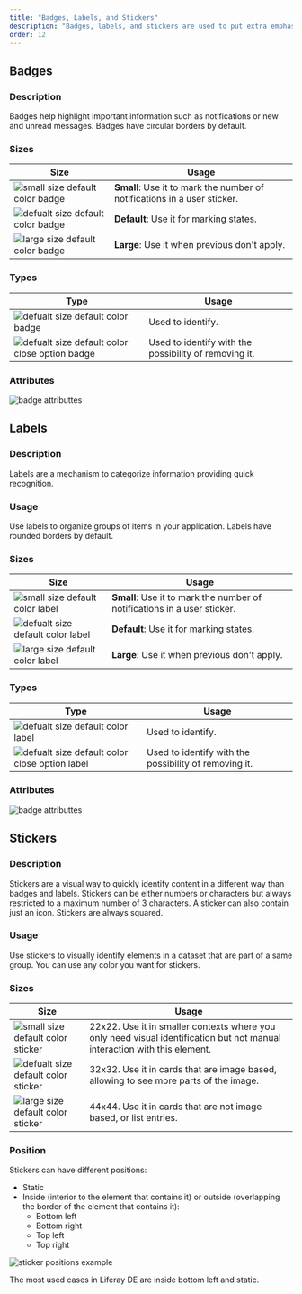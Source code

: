 ```yaml
---
title: "Badges, Labels, and Stickers"
description: "Badges, labels, and stickers are used to put extra emphasis on information."
order: 12
---
```


## Badges

### Description

Badges help highlight important information such as notifications or new and unread messages. Badges have circular borders by default.

### Sizes

| Size | Usage |
| ---- | ----- |
| ![small size default color badge](/images/lexicon-1/badgeSmallDefault.png) | **Small**: Use it to mark the number of notifications in a user sticker. |
| ![defualt size default color badge](/images/lexicon-1/badgeDefaultDefault.png) | **Default**: Use it for marking states. |
| ![large size default color badge](/images/lexicon-1/badgeLargeDefault.png) | **Large**: Use it when previous don't apply. |

### Types

| Type | Usage |
| ---- | ----- |
| ![defualt size default color badge](/images/lexicon-1/badgeDefaultDefault.png) | Used to identify.|
| ![defualt size default color close option badge](/images/lexicon-1/badgeCloseDefaultDefault.png) | Used to identify with the possibility of removing it.|

### Attributes

![badge attributtes](/images/lexicon-1/badgesAttributes.png)

## Labels

### Description

Labels are a mechanism to categorize information providing quick recognition.

### Usage
Use labels to organize groups of items in your application. Labels have rounded borders by default.

### Sizes

| Size | Usage |
| ---- | ----- |
| ![small size default color label](/images/lexicon-1/labelSmallDefault.png) | **Small**: Use it to mark the number of notifications in a user sticker. |
| ![defualt size default color label](/images/lexicon-1/labelDefaultDefault.png) | **Default**: Use it for marking states. |
| ![large size default color label](/images/lexicon-1/labelLargeDefault.png) | **Large**: Use it when previous don't apply. |

### Types

| Type | Usage |
| ---- | ----- |
| ![defualt size default color label](/images/lexicon-1/labelDefaultDefault.png) | Used to identify.|
| ![defualt size default color close option label](/images/lexicon-1/labelCloseDefaultDefault.png) | Used to identify with the possibility of removing it.|

### Attributes

![badge attributtes](/images/lexicon-1/badgesAttributes.png)

## Stickers

### Description

Stickers are a visual way to quickly identify content in a different way than badges and labels. Stickers can be either numbers or characters but always restricted to a maximum number of 3 characters. A sticker can also contain just an icon. Stickers are always squared.

### Usage
Use stickers to visually identify elements in a dataset that are part of a same group. You can use any color you want for stickers.

### Sizes

| Size | Usage |
| ---- | ----- |
| ![small size default color sticker](/images/lexicon-1/stickerSquaredSmall.png) | 22x22. Use it in smaller contexts where you only need visual identification but not manual interaction with this element. |
| ![defualt size default color sticker](/images/lexicon-1/stickerSquaredDefault.png) | 32x32. Use it in cards that are image based, allowing to see more parts of the image. |
| ![large size default color sticker](/images/lexicon-1/stickerSquaredLarge.png) | 44x44. Use it in cards that are not image based, or list entries. |

### Position
Stickers can have different positions:
* Static
* Inside (interior to the element that contains it) or outside (overlapping the border of the element that contains it):
	* Bottom left
	* Bottom right
	* Top left
	* Top right

![sticker positions example](/images/lexicon-1/stickerSample.png)

The most used cases in Liferay DE are inside bottom left and static.
